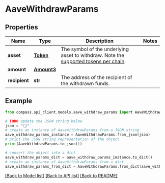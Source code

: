 # AaveWithdrawParams


## Properties

Name | Type | Description | Notes
------------ | ------------- | ------------- | -------------
**asset** | [**Token**](Token.md) | The symbol of the underlying asset to withdraw. Note the [supported tokens per chain](/#/#token-table). | 
**amount** | [**Amount3**](Amount3.md) |  | 
**recipient** | **str** | The address of the recipient of the withdrawn funds. | 

## Example

```python
from compass.api_client.models.aave_withdraw_params import AaveWithdrawParams

# TODO update the JSON string below
json = "{}"
# create an instance of AaveWithdrawParams from a JSON string
aave_withdraw_params_instance = AaveWithdrawParams.from_json(json)
# print the JSON string representation of the object
print(AaveWithdrawParams.to_json())

# convert the object into a dict
aave_withdraw_params_dict = aave_withdraw_params_instance.to_dict()
# create an instance of AaveWithdrawParams from a dict
aave_withdraw_params_from_dict = AaveWithdrawParams.from_dict(aave_withdraw_params_dict)
```
[[Back to Model list]](../README.md#documentation-for-models) [[Back to API list]](../README.md#documentation-for-api-endpoints) [[Back to README]](../README.md)


